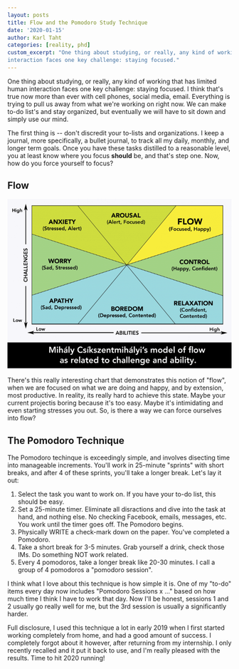 ```yaml
---
layout: posts
title: Flow and the Pomodoro Study Technique
date: '2020-01-15'
author: Karl Taht
categories: [reality, phd]
custom_excerpt: "One thing about studying, or really, any kind of working that has limited human
interaction faces one key challenge: staying focused."
---
```


One thing about studying, or really, any kind of working that has limited human
interaction faces one key challenge: staying focused. I think that's true now 
more than ever with cell phones, social media, email. Everything is trying to 
pull us away from what we're working on right now. We can make to-do list's and
stay organized, but eventually we will have to sit down and simply use our mind.

The first thing is -- don't discredit your to-lists and organizations. I keep
a journal, more specifically, a bullet journal, to track all my daily, monthly,
and longer term goals. Once you have these tasks distilled to a reasonable level,
you at least know where you focus __should__ be, and that's step one. Now, how
do you force yourself to focus? 

## Flow

![Challenge vs Ability](/images/flow.png)

There's this really interesting chart that demonstrates this notion of "flow", 
when we are focused on what we are doing and happy, and by extension, most 
productive. In reality, its really hard to achieve this state. Maybe your 
current projectis boring because it's too easy. Maybe it's intimidating and 
even starting stresses you out. So, is there a way we can force ourselves into
flow? 

## The Pomodoro Technique

The Pomodoro techinque is exceedingly simple, and involves disecting time into
manageable increments. You'll work in 25-minute "sprints" with short breaks, and
after 4 of these sprints, you'll take a longer break. Let's lay it out:

1. Select the task you want to work on. If you have your to-do list, this should
be easy.
2. Set a 25-minute timer. Eliminate all disractions and dive into the task at 
hand, and nothing else. No checking Facebook, emails, messages, etc. You work
until the timer goes off. The Pomodoro begins. 
3. Physically WRITE a check-mark down on the paper. You've completed a Pomodoro.
4. Take a short break for 3-5 minutes. Grab yourself a drink, check those IMs. 
Do something NOT work related. 
5. Every 4 pomodoros, take a longer break like 20-30 minutes. I call a group
of 4 pomodoros a "pomodoro session".

I think what I love about this technique is how simple it is. One of my "to-do"
items every day now includes "Pomodoro Sessions x ..." based on how much time I 
think I have to work that day. Now I'll be honest, sessions 1 and 2 usually go
really well for me, but the 3rd session is usually a significantly harder. 

Full disclosure, I used this technique a lot in early 2019 when I first started
working completely from home, and had a good amount of success. I completely
forgot about it however, after returning from my internship. I only recently 
recalled and it put it back to use, and I'm really pleased with the results. 
Time to hit 2020 running!

